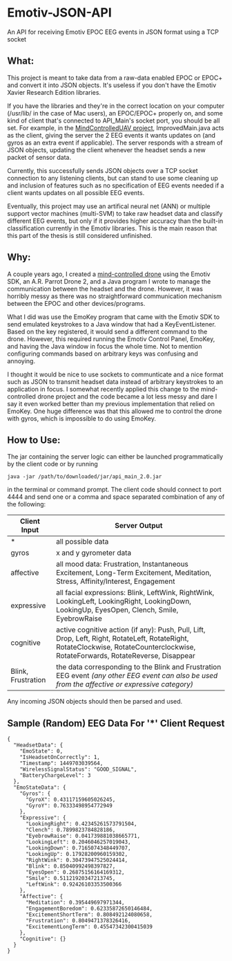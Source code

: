 # Emotiv-JSON-API
An API for receiving Emotiv EPOC EEG events in JSON format using a TCP socket


## What:
This project is meant to take data from a raw-data enabled EPOC or EPOC+ and convert it into JSON objects. It's useless if you don't have the Emotiv Xavier Research Edition libraries.

If you have the libraries and they're in the correct location on your computer (/usr/lib/ in the case of Mac users), an EPOC/EPOC+ properly on, and some kind of client that's connected to API_Main's socket port, you should be all set. For example, in the [MindControlledUAV project](https://github.com/AshleyDumaine/MindControlledUAV), ImprovedMain.java acts as the client, giving the server the 2 EEG events it wants updates on (and gyros as an extra event if applicable). The server responds with a stream of JSON objects, updating the client whenever the headset sends a new packet of sensor data.

Currently, this successfully sends JSON objects over a TCP socket connection to any listening clients, but can stand to use some cleaning up and inclusion of features such as no specification of EEG events needed if a client wants updates on all possible EEG events.

Eventually, this project may use an artifical neural net (ANN) or multiple support vector machines (multi-SVM) to take raw headset data and classify different EEG events, but only if it provides higher accuracy than the built-in classification currently in the Emotiv libraries. This is the main reason that this part of the thesis is still considered unfinished.


## Why:
A couple years ago, I created a [mind-controlled drone](https://www.youtube.com/watch?v=X8jemlFtgBs) using the Emotiv SDK, an A.R. Parrot Drone 2, and a Java program I wrote to manage the communication between the headset and the drone. However, it was horribly messy as there was no straightforward communication mechanism between the EPOC and other devices/programs. 

What I did was use the EmoKey program that came with the Emotiv SDK to send emulated keystrokes to a Java window that had a KeyEventListener. Based on the key registered, it would send a different command to the drone. However, this required running the Emotiv Control Panel, EmoKey, and having the Java window in focus the whole time. Not to mention configuring commands based on arbitrary keys was confusing and annoying.

I thought it would be nice to use sockets to communticate and a nice format such as JSON to transmit headset data instead of arbitrary keystrokes to an application in focus. I somewhat recently applied this change to the mind-controlled drone project and the code became a lot less messy and dare I say it even worked better than my previous implementation that relied on EmoKey. One huge difference was that this allowed me to control the drone with gyros, which is impossible to do using EmoKey.


## How to Use:
The jar containing the server logic can either be launched programmatically by the client code or by running
```
java -jar /path/to/downloaded/jar/api_main_2.0.jar
```
in the terminal or command prompt.
The client code should connect to port 4444 and send one or a comma and space separated combination of any of the following:

| Client Input       | Server Output                                                                                                                                                                     |
|--------------------|-----------------------------------------------------------------------------------------------------------------------------------------------------------------------------------|
| *                  | all possible data                                                                                                                                                                 |
| gyros              | x and y gyrometer data                                                                                                                                                            |
| affective          | all mood data: Frustration, Instantaneous Excitement, Long-Term Excitement, Meditation, Stress, Affinity/Interest, Engagement                                                     |
| expressive         | all facial expressions: Blink, LeftWink, RightWink, LookingLeft, LookingRight, LookingDown, LookingUp, EyesOpen, Clench, Smile, EyebrowRaise                                      |
| cognitive          | active cognitive action (if any): Push, Pull, Lift, Drop, Left, Right, RotateLeft, RotateRight, RotateClockwise, RotateCounterclockwise, RotateForwards, RotateReverse, Disappear |
| Blink, Frustration | the data corresponding to the Blink and Frustration EEG event _(any other EEG event can also be used from the affective or expressive category)_                                                                                                                     |
Any incoming JSON objects should then be parsed and used.


## Sample (Random) EEG Data For '*' Client Request
```
{
  "HeadsetData": {
    "EmoState": 0,
    "IsHeadsetOnCorrectly": 1,
    "Timestamp": 1449703039564,
    "WirelessSignalStatus": "GOOD_SIGNAL",
    "BatteryChargeLevel": 3
  },
  "EmoStateData": {
    "Gyros": {
      "GyroX": 0.43117159605026245,
      "GyroY": 0.76333498954772949
    },
    "Expressive": {
      "LookingRight": 0.42345261573791504,
      "Clench": 0.7899823784828186,
      "EyebrowRaise": 0.041739881038665771,
      "LookingLeft": 0.2046046257019043,
      "LookingDown": 0.7165074348449707,
      "LookingUp": 0.17928200960159302,
      "RightWink": 0.30473947525024414,
      "Blink": 0.85040992498397827,
      "EyesOpen": 0.26875156164169312,
      "Smile": 0.51121920347213745,
      "LeftWink": 0.92426103353500366
    },
    "Affective": {
      "Meditation": 0.395449697971344,
      "EngagementBoredom": 0.62335872650146484,
      "ExcitementShortTerm": 0.808492124080658,
      "Frustration": 0.8049471378326416,
      "ExcitementLongTerm": 0.45547342300415039
    },
    "Cognitive": {}
  }
}
```
